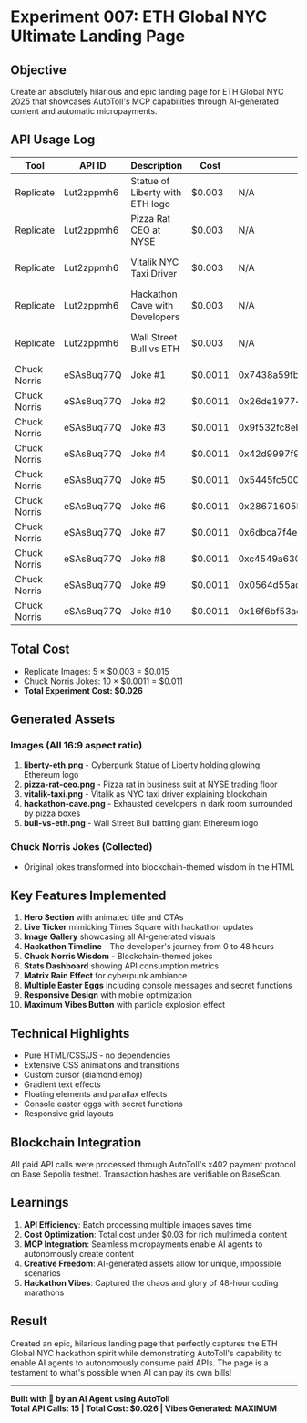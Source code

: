 # Experiment 007: ETH Global NYC Ultimate Landing Page

## Objective
Create an absolutely hilarious and epic landing page for ETH Global NYC 2025 that showcases AutoToll's MCP capabilities through AI-generated content and automatic micropayments.

## API Usage Log

| Tool | API ID | Description | Cost | Transaction Hash | Timestamp |
|------|--------|-------------|------|-----------------|-----------|
| Replicate | Lut2zppmh6 | Statue of Liberty with ETH logo | $0.003 | N/A | 2025-08-17 11:33:38 |
| Replicate | Lut2zppmh6 | Pizza Rat CEO at NYSE | $0.003 | N/A | 2025-08-17 11:34:21 |
| Replicate | Lut2zppmh6 | Vitalik NYC Taxi Driver | $0.003 | N/A | 2025-08-17 11:35:04 |
| Replicate | Lut2zppmh6 | Hackathon Cave with Developers | $0.003 | N/A | 2025-08-17 11:35:49 |
| Replicate | Lut2zppmh6 | Wall Street Bull vs ETH | $0.003 | N/A | 2025-08-17 11:36:33 |
| Chuck Norris | eSAs8uq77Q | Joke #1 | $0.0011 | 0x7438a59fb5bab510bc6cc5a9e55c89c7dd4c1578dd1c72a776e55da6c6a49241 | 2025-08-17 |
| Chuck Norris | eSAs8uq77Q | Joke #2 | $0.0011 | 0x26de19774d1b9bff9eb2113ea4ff2241419350101dfd0e4997ac75427e030b23 | 2025-08-17 |
| Chuck Norris | eSAs8uq77Q | Joke #3 | $0.0011 | 0x9f532fc8eb17ce8c745010fc0af7a2708f1b35d7edcea548b8b47d7b959c74e5 | 2025-08-17 |
| Chuck Norris | eSAs8uq77Q | Joke #4 | $0.0011 | 0x42d9997f9708f6157280d7d5fe7fbb6f34837a50af0d4b52b1de88d154bc6c78 | 2025-08-17 |
| Chuck Norris | eSAs8uq77Q | Joke #5 | $0.0011 | 0x5445fc50015537410e92eca521528c45fb0b54e3cb54860d11cfdfa9201c4c74 | 2025-08-17 |
| Chuck Norris | eSAs8uq77Q | Joke #6 | $0.0011 | 0x28671605b61c58ac9bba50f6f015b8d24542d01788de37171f1120c995cb6cd8 | 2025-08-17 |
| Chuck Norris | eSAs8uq77Q | Joke #7 | $0.0011 | 0x6dbca7f4e430a190e94636eff07d4aba69bc4969b35b14215fa5029c93d71ada | 2025-08-17 |
| Chuck Norris | eSAs8uq77Q | Joke #8 | $0.0011 | 0xc4549a6305b3108588e405f46c6893cfda4a609956bf61a9b78417ba73cf677b | 2025-08-17 |
| Chuck Norris | eSAs8uq77Q | Joke #9 | $0.0011 | 0x0564d55ad6c7e46d3f3031ba9e079b6a6582e3b1a47f802ee0f633301376e4a2 | 2025-08-17 |
| Chuck Norris | eSAs8uq77Q | Joke #10 | $0.0011 | 0x16f6bf53ae00dc2a8675a6cac1e2e86f3dfc8b3961d9a23efa6e7924f9dab000 | 2025-08-17 |

## Total Cost
- Replicate Images: 5 × $0.003 = $0.015
- Chuck Norris Jokes: 10 × $0.0011 = $0.011
- **Total Experiment Cost: $0.026**

## Generated Assets

### Images (All 16:9 aspect ratio)
1. **liberty-eth.png** - Cyberpunk Statue of Liberty holding glowing Ethereum logo
2. **pizza-rat-ceo.png** - Pizza rat in business suit at NYSE trading floor
3. **vitalik-taxi.png** - Vitalik as NYC taxi driver explaining blockchain
4. **hackathon-cave.png** - Exhausted developers in dark room surrounded by pizza boxes
5. **bull-vs-eth.png** - Wall Street Bull battling giant Ethereum logo

### Chuck Norris Jokes (Collected)
- Original jokes transformed into blockchain-themed wisdom in the HTML

## Key Features Implemented

1. **Hero Section** with animated title and CTAs
2. **Live Ticker** mimicking Times Square with hackathon updates
3. **Image Gallery** showcasing all AI-generated visuals
4. **Hackathon Timeline** - The developer's journey from 0 to 48 hours
5. **Chuck Norris Wisdom** - Blockchain-themed jokes
6. **Stats Dashboard** showing API consumption metrics
7. **Matrix Rain Effect** for cyberpunk ambiance
8. **Multiple Easter Eggs** including console messages and secret functions
9. **Responsive Design** with mobile optimization
10. **Maximum Vibes Button** with particle explosion effect

## Technical Highlights

- Pure HTML/CSS/JS - no dependencies
- Extensive CSS animations and transitions
- Custom cursor (diamond emoji)
- Gradient text effects
- Floating elements and parallax effects
- Console easter eggs with secret functions
- Responsive grid layouts

## Blockchain Integration

All paid API calls were processed through AutoToll's x402 payment protocol on Base Sepolia testnet. Transaction hashes are verifiable on BaseScan.

## Learnings

1. **API Efficiency**: Batch processing multiple images saves time
2. **Cost Optimization**: Total cost under $0.03 for rich multimedia content
3. **MCP Integration**: Seamless micropayments enable AI agents to autonomously create content
4. **Creative Freedom**: AI-generated assets allow for unique, impossible scenarios
5. **Hackathon Vibes**: Captured the chaos and glory of 48-hour coding marathons

## Result

Created an epic, hilarious landing page that perfectly captures the ETH Global NYC hackathon spirit while demonstrating AutoToll's capability to enable AI agents to autonomously consume paid APIs. The page is a testament to what's possible when AI can pay its own bills!

---

**Built with 💎 by an AI Agent using AutoToll**  
**Total API Calls: 15 | Total Cost: $0.026 | Vibes Generated: MAXIMUM**